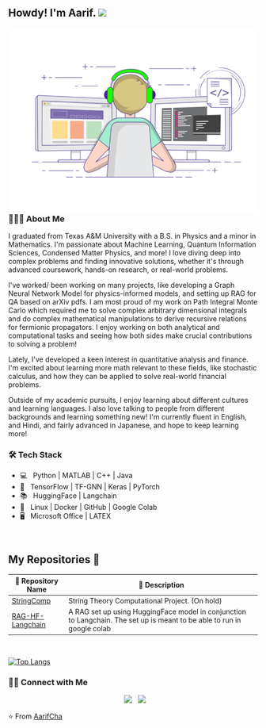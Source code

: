 <h2> Howdy! I'm Aarif. <img src="https://github.com/souvikguria98/souvikguria98/blob/master/Hi.gif" width="25"></h2>
<img align="right" alt="GIF" src="https://raw.githubusercontent.com/devSouvik/devSouvik/master/gif3.gif" width="500"/>

<h3> 👨🏻‍💻 About Me </h3>
I graduated from Texas A&M University with a B.S. in Physics and a minor in Mathematics. I'm passionate about Machine Learning, Quantum Information Sciences, Condensed Matter Physics, and more! I love diving deep into complex problems and finding innovative solutions, whether it's through advanced coursework, hands-on research, or real-world problems.

I've worked/ been working on many projects, like developing a Graph Neural Network Model for physics-informed models, and setting up RAG for QA based on arXiv pdfs. I am most proud of my work on Path Integral Monte Carlo which required me to solve complex arbitrary dimensional integrals and do complex mathematical manipulations to derive recursive relations for fermionic propagators. I enjoy working on both analytical and computational tasks and seeing how both sides make crucial contributions to solving a problem!

Lately, I've developed a keen interest in quantitative analysis and finance. I'm excited about learning more math relevant to these fields, like stochastic calculus, and how they can be applied to solve real-world financial problems.

Outside of my academic pursuits, I enjoy learning about different cultures and learning languages. I also love talking to people from different backgrounds and learning something new! I'm currently fluent in English, and Hindi, and fairly advanced in Japanese, and hope to keep learning more!

<h3>🛠 Tech Stack</h3>

- 💻 &nbsp; Python | MATLAB | C++ | Java
- 🤖 &nbsp; TensorFlow | TF-GNN | Keras | PyTorch
- 📚 &nbsp; HuggingFace | Langchain
- 🔧 &nbsp; Linux | Docker | GitHub | Google Colab
- 🖥 &nbsp; Microsoft Office | LATEX

<br>

## My Repositories 📂

| 🚀 Repository Name | 📝 Description |
|--------------------|----------------|
| [StringComp](https://github.com/AarifCha/StringComp) | String Theory Computational Project. (On hold) |
| [RAG-HF-Langchain](https://github.com/AarifCha/RAG-HF-Langchain) | A RAG set up using HuggingFace model in conjunction to Langchain. The set up is meant to be able to run in google colab |


</br>

[![Top Langs](https://github-readme-stats.vercel.app/api/top-langs/?username=AarifCha&layout=compact&text_color=daf7dc&bg_color=151515)](https://github.com/AarifCha/github-readme-stats)


<h3> 🤝🏻 Connect with Me </h3>

<p align="center">
&nbsp; <a href="https://www.linkedin.com/in/aarifchaudhary/" target="_blank" rel="noopener noreferrer"><img src="https://img.icons8.com/plasticine/100/000000/linkedin.png" width="50" /></a>
&nbsp; <a href="mailto:aarifchaudharyg@gmail.com" target="_blank" rel="noopener noreferrer"><img src="https://img.icons8.com/plasticine/100/000000/gmail.png"  width="50" /></a>
</p>

⭐️ From [AarifCha](https://github.com/AarifCha)
